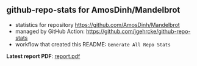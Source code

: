 ## github-repo-stats for AmosDinh/Mandelbrot

- statistics for repository https://github.com/AmosDinh/Mandelbrot
- managed by GitHub Action: https://github.com/jgehrcke/github-repo-stats
- workflow that created this README: `Generate All Repo Stats`

**Latest report PDF**: [report.pdf](https://github.com/AmosDinh/repo-stats/raw/github-repo-stats/AmosDinh/Mandelbrot/latest-report/report.pdf)

